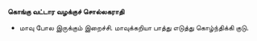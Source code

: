 **கொங்கு வட்டார வழக்குச் சொல்லகராதி**
- மாவு போல இருக்கும் இறைச்சி. மாவுக்கறியா பாத்து எடுத்து கொழ்ந்திக்கி குடு.

